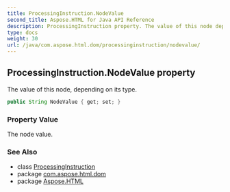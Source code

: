 ```yaml
---
title: ProcessingInstruction.NodeValue
second_title: Aspose.HTML for Java API Reference
description: ProcessingInstruction property. The value of this node depending on its type
type: docs
weight: 30
url: /java/com.aspose.html.dom/processinginstruction/nodevalue/
---
```

## ProcessingInstruction.NodeValue property

The value of this node, depending on its type.

```java
public String NodeValue { get; set; }
```

### Property Value

The node value.

### See Also

* class [ProcessingInstruction](../)
* package [com.aspose.html.dom](../../processinginstruction/)
* package [Aspose.HTML](../../../)

